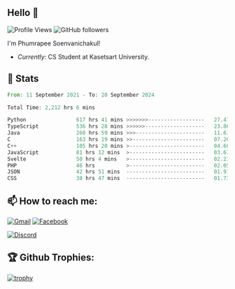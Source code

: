 
<h2>Hello 👋</h2> 

![Profile Views](https://komarev.com/ghpvc/?username=Homiez09&label=Profile%20views&color=0e75b6&style=flat)
![GitHub followers](https://img.shields.io/github/followers/HomieZ09.svg?style=social&label=Follow)


I'm Phumrapee Soenvanichakul!

- <i>Currently:</i> CS Student at Kasetsart University.

<h2>👀 Stats</h2>

<!--START_SECTION:waka-->

```rust
From: 11 September 2021 - To: 20 September 2024

Total Time: 2,212 hrs 6 mins

Python                617 hrs 41 mins >>>>>>>------------------   27.47 %
TypeScript            536 hrs 28 mins >>>>>>-------------------   23.86 %
Java                  260 hrs 59 mins >>>----------------------   11.61 %
C                     163 hrs 19 mins >>-----------------------   07.26 %
C++                   105 hrs 20 mins >------------------------   04.68 %
JavaScript            81 hrs 12 mins  >------------------------   03.61 %
Svelte                50 hrs 4 mins   >------------------------   02.23 %
PHP                   46 hrs          >------------------------   02.05 %
JSON                  42 hrs 51 mins  -------------------------   01.91 %
CSS                   38 hrs 47 mins  -------------------------   01.73 %
```

<!--END_SECTION:waka-->

<h2>📫 How to reach me:</h2>

<a href="mailto:phumrapeesoen1@gmail.com">![Gmail](https://img.shields.io/badge/Gmail-D14836?style=for-the-badge&logo=gmail&logoColor=white)</a> 
<a href="https://web.facebook.com/phumrapee.soenvanichakul.3/">![Facebook](https://img.shields.io/badge/Facebook-4267B2?style=for-the-badge&logo=facebook&logoColor=white)</a>

<a href="https://discord.gg/EWnAEUtFVm">![Discord](https://discord.c99.nl/widget/theme-1/297740667784921089.png)</a> 

<h2>🏆 Github Trophies:</h2>

[![trophy](https://github-profile-trophy.vercel.app/?username=Homiez09&theme=discord&row=1)](https://github.com/ryo-ma/github-profile-trophy)

